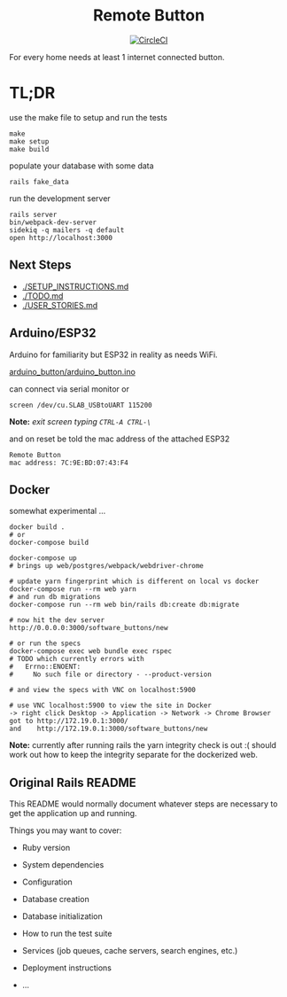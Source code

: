 <h1 align="center">Remote Button</h1>

<div align="center">

[![CircleCI](https://circleci.com/gh/failure-driven/remote-button.svg?style=svg)](https://circleci.com/gh/failure-driven/remote-button)

</div>

For every home needs at least 1 internet connected button.

# TL;DR

use the make file to setup and run the tests

```
make
make setup
make build
```

populate your database with some data

```
rails fake_data
```

run the development server

```
rails server
bin/webpack-dev-server
sidekiq -q mailers -q default
open http://localhost:3000
```

## Next Steps

- [./SETUP_INSTRUCTIONS.md](./SETUP_INSTRUCTIONS.md)
- [./TODO.md](./TODO.md)
- [./USER_STORIES.md](./USER_STORIES.md)

## Arduino/ESP32

Arduino for familiarity but ESP32 in reality as needs WiFi.

[arduino_button/arduino_button.ino](arduino_button/arduino_button.ino)

can connect via serial monitor or

```
screen /dev/cu.SLAB_USBtoUART 115200
```

**Note:** _exit screen typing `CTRL-A CTRL-\`_

and on reset be told the mac address of the attached ESP32

```
Remote Button
mac address: 7C:9E:BD:07:43:F4
```

## Docker

somewhat experimental ...

```
docker build .
# or
docker-compose build

docker-compose up
# brings up web/postgres/webpack/webdriver-chrome

# update yarn fingerprint which is different on local vs docker
docker-compose run --rm web yarn
# and run db migrations
docker-compose run --rm web bin/rails db:create db:migrate

# now hit the dev server
http://0.0.0.0:3000/software_buttons/new

# or run the specs
docker-compose exec web bundle exec rspec
# TODO which currently errors with
#   Errno::ENOENT:
#     No such file or directory - --product-version

# and view the specs with VNC on localhost:5900

# use VNC localhost:5900 to view the site in Docker
-> right click Desktop -> Application -> Network -> Chrome Browser
got to http://172.19.0.1:3000/
and    http://172.19.0.1:3000/software_buttons/new
```

**Note:** currently after running rails the yarn integrity check is out :( should work out how to keep the integrity separate for the dockerized web.

## Original Rails README

This README would normally document whatever steps are necessary to get the
application up and running.

Things you may want to cover:

- Ruby version

- System dependencies

- Configuration

- Database creation

- Database initialization

- How to run the test suite

- Services (job queues, cache servers, search engines, etc.)

- Deployment instructions

- ...
